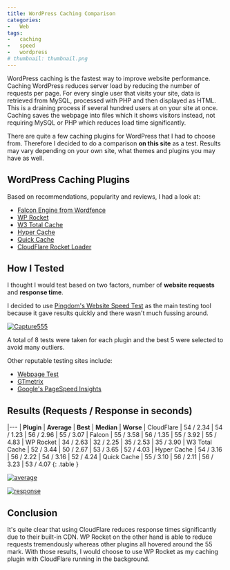 ```yaml
---
title: WordPress Caching Comparison
categories:
-   Web
tags:
-   caching
-   speed
-   wordpress
# thumbnail: thumbnail.png
---
```


WordPress caching is the fastest way to improve website performance. Caching WordPress reduces server load by reducing the number of requests per page. For every single user that visits your site, data is retrieved from MySQL, processed with PHP and then displayed as HTML. This is a draining process if several hundred users at on your site at once. Caching saves the webpage into files which it shows visitors instead, not requiring MySQL or PHP which reduces load time significantly.

<!-- more -->

There are quite a few caching plugins for WordPress that I had to choose from. Therefore I decided to do a comparison **on this site** as a test. Results may vary depending on your own site, what themes and plugins you may have as well.

## WordPress Caching Plugins

Based on recommendations, popularity and reviews, I had a look at:

*   [Falcon Engine from Wordfence](http://docs.wordfence.com/en/Falcon_Cache)
*   [WP Rocket](http://wp-rocket.me/)
*   [W3 Total Cache](https://wordpress.org/plugins/w3-total-cache/)
*   [Hyper Cache](https://wordpress.org/plugins/hyper-cache/)
*   [Quick Cache](https://wordpress.org/plugins/quick-cache/)
*   [CloudFlare Rocket Loader](https://support.cloudflare.com/hc/en-us/articles/200168056-What-does-Rocket-Loader-do-)

## How I Tested

I thought I would test based on two factors, number of **website requests** and **response time**.

I decided to use [Pingdom's Website Speed Test](http://tools.pingdom.com/fpt/) as the main testing tool because it gave results quickly and there wasn't much fussing around.

[![Capture555]({{page.images}}capture555.png)]({{page.images}}capture555.png)

A total of 8 tests were taken for each plugin and the best 5 were selected to avoid many outliers.

Other reputable testing sites include:

*   [Webpage Test](http://www.webpagetest.org/)
*   [GTmetrix](http://gtmetrix.com/)
*   [Google's PageSpeed Insights](https://developers.google.com/speed/pagespeed/insights/)

## Results (Requests / Response in seconds)

|---
| **Plugin** | **Average** | **Best** | **Median** | **Worse**
| CloudFlare | 54 / 2.34 | 54 / 1.23 | 56 / 2.96 | 55 / 3.07
| Falcon | 55 / 3.58 | 56 / 1.35 | 55 / 3.92 | 55 / 4.83
| WP Rocket | 34 / 2.63 | 32 / 2.25 | 35 / 2.53 | 35 / 3.90
| W3 Total Cache | 52 / 3.44 | 50 / 2.67 | 53 / 3.65 | 52 / 4.03
| Hyper Cache | 54 / 3.16 | 56 / 2.22 | 54 / 3.16 | 52 / 4.24
| Quick Cache | 55 / 3.10 | 56 / 2.11 | 56 / 3.23 | 53 / 4.07
{: .table }

[![average]({{page.images}}average.png)]({{page.images}}average.png)

[![response]({{page.images}}response.png)]({{page.images}}response.png)

## Conclusion

It's quite clear that using CloudFlare reduces response times significantly due to their built-in CDN. WP Rocket on the other hand is able to reduce requests tremendously whereas other plugins all hovered around the 55 mark. With those results, I would choose to use WP Rocket as my caching plugin with CloudFlare running in the background.
